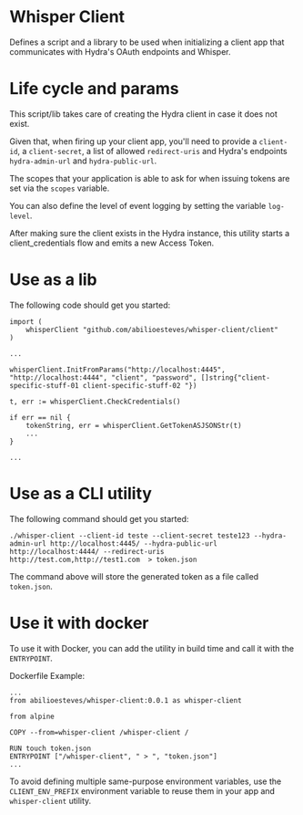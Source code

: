 # Whisper Client
Defines a script and a library to be used when initializing a client app that communicates with Hydra's OAuth endpoints and Whisper.

# Life cycle and params

This script/lib takes care of creating the Hydra client in case it does not exist.

Given that, when firing up your client app, you'll need to provide a `client-id`, a `client-secret`, a list of allowed `redirect-uris` and Hydra's endpoints `hydra-admin-url` and `hydra-public-url`. 

The scopes that your application is able to ask for when issuing tokens are set via the `scopes` variable.

You can also define the level of event logging by setting the variable `log-level`.

After making sure the client exists in the Hydra instance, this utility starts a client_credentials flow and emits a new Access Token.

# Use as a lib

The following code should get you started:

```
import (
    whisperClient "github.com/abilioesteves/whisper-client/client"
)

...

whisperClient.InitFromParams("http://localhost:4445", "http://localhost:4444", "client", "password", []string{"client-specific-stuff-01 client-specific-stuff-02 "})

t, err := whisperClient.CheckCredentials()

if err == nil {
    tokenString, err = whisperClient.GetTokenASJSONStr(t)
    ...
}

...
```

# Use as a CLI utility

The following command should get you started:

```
./whisper-client --client-id teste --client-secret teste123 --hydra-admin-url http://localhost:4445/ --hydra-public-url http://localhost:4444/ --redirect-uris http://test.com,http://test1.com  > token.json
```
The command above will store the generated token as a file called `token.json`.

# Use it with docker

To use it with Docker, you can add the utility in build time and call it with the `ENTRYPOINT`.

Dockerfile Example:

```
...
from abilioesteves/whisper-client:0.0.1 as whisper-client

from alpine

COPY --from=whisper-client /whisper-client /

RUN touch token.json
ENTRYPOINT ["/whisper-client", " > ", "token.json"]
...

```

To avoid defining multiple same-purpose environment variables, use the `CLIENT_ENV_PREFIX` environment variable to reuse them in your app and `whisper-client` utility.





